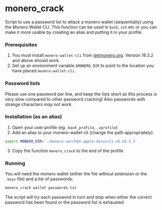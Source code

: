 
# monero_crack
Script to use a password list to attack a monero wallet (sequentially) using the Monero Wallet CLI. This function can be used in ```bash```, ```zsh``` etc or you can make it more usable by creating an alias and putting it in your profile.

### Prerequisites
1) You must install ```monero-wallet-cli``` from [getmonero.org](https://www.getmonero.org/resources/user-guides/monero-wallet-cli.html). Version 18.3.2 and above should work.
2) Set up an environment variable ```$MONERO_DIR``` to point to the location you have placed ```monero-wallet-cli```.

### Password lists
Please use one password per line, and keep the lists short as this process is very slow compared to other password cracking! Also passwords with strange characters *may not work*.

### Installation (as an alias)
1) Open your user profile (eg ```.bash_profile```, ```.zprofile```)
2) Add an alias to your monero-wallet-cli (change the path appropriately): 
```bash
export MONERO_DIR='./monero-aarch64-apple-darwin11-v0.18.3.3'
```
3) Copy the function ```monero_crack``` to the end of the profile

### Running
You will need the monero wallet (either the file without extension or the ```.keys``` file) and a list of passwords:
```bash
monero_crack wallet passwords.txt
```
The script will try each password in turn and stop when either the correct password has been found or the password list is exhausted
